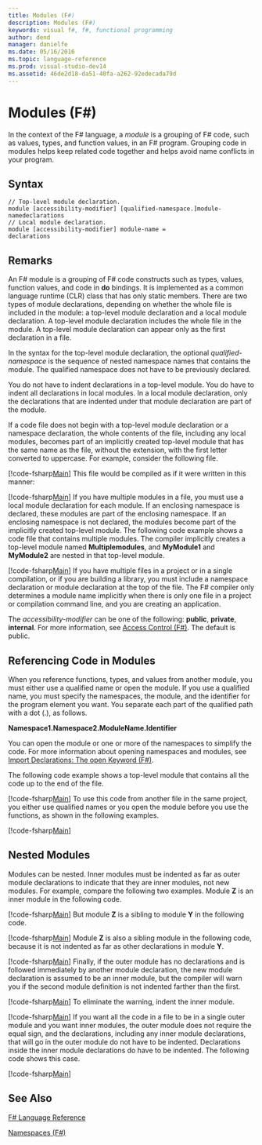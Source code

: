 ```yaml
---
title: Modules (F#)
description: Modules (F#)
keywords: visual f#, f#, functional programming
author: dend
manager: danielfe
ms.date: 05/16/2016
ms.topic: language-reference
ms.prod: visual-studio-dev14
ms.assetid: 46de2d18-da51-40fa-a262-92edecada79d 
---
```


# Modules (F#)

In the context of the F# language, a *module* is a grouping of F# code, such as values, types, and function values, in an F# program. Grouping code in modules helps keep related code together and helps avoid name conflicts in your program.


## Syntax

```
// Top-level module declaration. 
module [accessibility-modifier] [qualified-namespace.]module-namedeclarations
// Local module declaration.
module [accessibility-modifier] module-name =
declarations
```

## Remarks
An F# module is a grouping of F# code constructs such as types, values, function values, and code in **do** bindings. It is implemented as a common language runtime (CLR) class that has only static members. There are two types of module declarations, depending on whether the whole file is included in the module: a top-level module declaration and a local module declaration. A top-level module declaration includes the whole file in the module. A top-level module declaration can appear only as the first declaration in a file.

In the syntax for the top-level module declaration, the optional *qualified-namespace* is the sequence of nested namespace names that contains the module. The qualified namespace does not have to be previously declared.

You do not have to indent declarations in a top-level module. You do have to indent all declarations in local modules. In a local module declaration, only the declarations that are indented under that module declaration are part of the module.

If a code file does not begin with a top-level module declaration or a namespace declaration, the whole contents of the file, including any local modules, becomes part of an implicitly created top-level module that has the same name as the file, without the extension, with the first letter converted to uppercase. For example, consider the following file.

[!code-fsharp[Main](snippets/fsmodules/snippet6601.fs)]
    This file would be compiled as if it were written in this manner:

[!code-fsharp[Main](snippets/fsmodules/snippet6602.fs)]
    If you have multiple modules in a file, you must use a local module declaration for each module. If an enclosing namespace is declared, these modules are part of the enclosing namespace. If an enclosing namespace is not declared, the modules become part of the implicitly created top-level module. The following code example shows a code file that contains multiple modules. The compiler implicitly creates a top-level module named **Multiplemodules**, and **MyModule1** and **MyModule2** are nested in that top-level module.

[!code-fsharp[Main](snippets/fsmodules/snippet6603.fs)]
If you have multiple files in a project or in a single compilation, or if you are building a library, you must include a namespace declaration or module declaration at the top of the file. The F# compiler only determines a module name implicitly when there is only one file in a project or compilation command line, and you are creating an application.

The *accessibility-modifier* can be one of the following: **public**, **private**, **internal**. For more information, see [Access Control &#40;F&#35;&#41;](Access-Control-%5BFSharp%5D.md). The default is public.


## Referencing Code in Modules
When you reference functions, types, and values from another module, you must either use a qualified name or open the module. If you use a qualified name, you must specify the namespaces, the module, and the identifier for the program element you want. You separate each part of the qualified path with a dot (.), as follows.

**Namespace1.Namespace2.ModuleName.Identifier**

You can open the module or one or more of the namespaces to simplify the code. For more information about opening namespaces and modules, see [Import Declarations: The open Keyword &#40;F&#35;&#41;](Import-Declarations-The-open-Keyword-%5BFSharp%5D.md).

The following code example shows a top-level module that contains all the code up to the end of the file.

[!code-fsharp[Main](snippets/fsmodules/snippet6604.fs)]
    To use this code from another file in the same project, you either use qualified names or you open the module before you use the functions, as shown in the following examples.

[!code-fsharp[Main](snippets/fsmodules/snippet6605.fs)]
    
## Nested Modules
Modules can be nested. Inner modules must be indented as far as outer module declarations to indicate that they are inner modules, not new modules. For example, compare the following two examples. Module **Z** is an inner module in the following code.

[!code-fsharp[Main](snippets/fsmodules/snippet6607.fs)]
    But module **Z** is a sibling to module **Y** in the following code.

[!code-fsharp[Main](snippets/fsmodules/snippet6608.fs)]
    Module **Z** is also a sibling module in the following code, because it is not indented as far as other declarations in module **Y**.

[!code-fsharp[Main](snippets/fsmodules/snippet6609.fs)]
    Finally, if the outer module has no declarations and is followed immediately by another module declaration, the new module declaration is assumed to be an inner module, but the compiler will warn you if the second module definition is not indented farther than the first.

[!code-fsharp[Main](snippets/fsmodules/snippet6610.fs)]
    To eliminate the warning, indent the inner module.

[!code-fsharp[Main](snippets/fsmodules/snippet6611.fs)]
    If you want all the code in a file to be in a single outer module and you want inner modules, the outer module does not require the equal sign, and the declarations, including any inner module declarations, that will go in the outer module do not have to be indented. Declarations inside the inner module declarations do have to be indented. The following code shows this case.

[!code-fsharp[Main](snippets/fsmodules/snippet6612.fs)]
    
## See Also
[F&#35; Language Reference](FSharp-Language-Reference.md)

[Namespaces &#40;F&#35;&#41;](Namespaces-%5BFSharp%5D.md)

